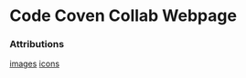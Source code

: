 # Code Coven Collab Webpage


### Attributions
[images](https://unsplash.com/)
[icons](https://www.iconfinder.com/)